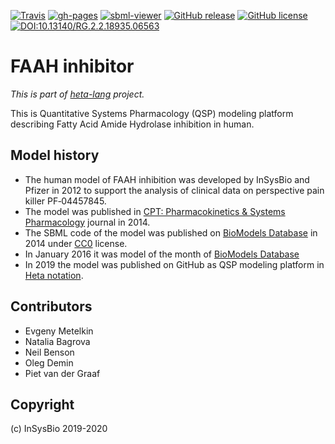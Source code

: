 [![Travis](https://travis-ci.org/insysbio/faah-inhibitor.svg?branch=master)](https://travis-ci.org/insysbio/faah-inhibitor)
[![gh-pages](https://img.shields.io/badge/gh.pages-ready-blue.svg)](https://insysbio.github.io/faah-inhibitor/)
[![sbml-viewer](https://img.shields.io/badge/SbmlViewer-ready-blue.svg)](http://sv.insysbio.com/online/?https://insysbio.github.io/faah-inhibitor/sbml.xml)
[![GitHub release](https://img.shields.io/github/release/insysbio/faah-inhibitor.svg)](https://github.com/insysbio/faah-inhibitor/releases/)
[![GitHub license](https://img.shields.io/github/license/insysbio/faah-inhibitor.svg)](https://github.com/insysbio/faah-inhibitor/blob/master/LICENSE)
[![DOI:10.13140/RG.2.2.18935.06563](https://zenodo.org/badge/DOI/10.1038/psp.2013.72.svg)](https://doi.org/10.1038/psp.2013.72)

# FAAH inhibitor

*This is part of [heta-lang](https://hetalang.github.io/) project.*

This is Quantitative Systems Pharmacology (QSP) modeling platform describing Fatty Acid Amide Hydrolase inhibition in human.

## Model history

- The human model of FAAH inhibition was developed by InSysBio and Pfizer in 2012 to support the analysis of clinical data on perspective pain killer PF‐04457845.
- The model was published in [CPT: Pharmacokinetics & Systems Pharmacology](https://ascpt.onlinelibrary.wiley.com/doi/full/10.1038/psp.2013.72) journal in 2014.
- The SBML code of the model was published on [BioModels Database](https://www.ebi.ac.uk/biomodels/BIOMD0000000512) in 2014 under [CC0](http://creativecommons.org/publicdomain/zero/1.0/) license.
- In January 2016 it was model of the month of [BioModels Database](https://www.ebi.ac.uk/biomodels/content/model-of-the-month?year=2016&month=01)
- In 2019 the model was published on GitHub as QSP modeling platform in [Heta notation](https://insysbio.github.io/heta-lang/).

## Contributors

- Evgeny Metelkin
- Natalia Bagrova
- Neil Benson
- Oleg Demin
- Piet van der Graaf

## Copyright

(c) InSysBio 2019-2020
